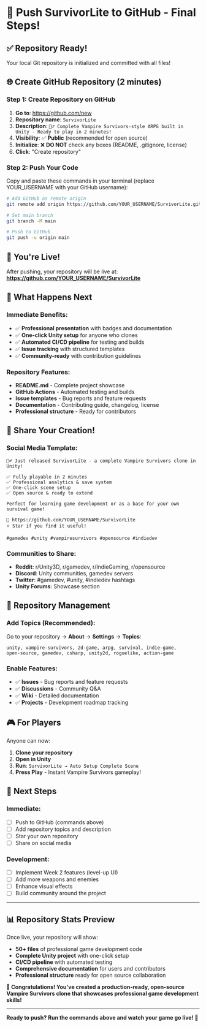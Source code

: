 # 🚀 Push SurvivorLite to GitHub - Final Steps!

## ✅ Repository Ready!
Your local Git repository is initialized and committed with all files!

## 🌐 Create GitHub Repository (2 minutes)

### Step 1: Create Repository on GitHub
1. **Go to**: https://github.com/new
2. **Repository name**: `SurvivorLite`
3. **Description**: `🧛‍♂️ Complete Vampire Survivors-style ARPG built in Unity - Ready to play in 2 minutes!`
4. **Visibility**: ✅ **Public** (recommended for open source)
5. **Initialize**: ❌ **DO NOT** check any boxes (README, .gitignore, license)
6. **Click**: "Create repository"

### Step 2: Push Your Code
Copy and paste these commands in your terminal (replace YOUR_USERNAME with your GitHub username):

```bash
# Add GitHub as remote origin
git remote add origin https://github.com/YOUR_USERNAME/SurvivorLite.git

# Set main branch
git branch -M main

# Push to GitHub
git push -u origin main
```

## 🎉 You're Live!

After pushing, your repository will be live at:
**https://github.com/YOUR_USERNAME/SurvivorLite**

## 🌟 What Happens Next

### Immediate Benefits:
- ✅ **Professional presentation** with badges and documentation
- ✅ **One-click Unity setup** for anyone who clones
- ✅ **Automated CI/CD pipeline** for testing and builds
- ✅ **Issue tracking** with structured templates
- ✅ **Community-ready** with contribution guidelines

### Repository Features:
- **README.md** - Complete project showcase
- **GitHub Actions** - Automated testing and builds
- **Issue templates** - Bug reports and feature requests
- **Documentation** - Contributing guide, changelog, license
- **Professional structure** - Ready for contributors

## 📢 Share Your Creation!

### Social Media Template:
```
🧛‍♂️ Just released SurvivorLite - a complete Vampire Survivors clone in Unity!

✅ Fully playable in 2 minutes
✅ Professional analytics & save system  
✅ One-click scene setup
✅ Open source & ready to extend

Perfect for learning game development or as a base for your own survival game!

🔗 https://github.com/YOUR_USERNAME/SurvivorLite
⭐ Star if you find it useful!

#gamedev #unity #vampiresurvivors #opensource #indiedev
```

### Communities to Share:
- **Reddit**: r/Unity3D, r/gamedev, r/IndieGaming, r/opensource
- **Discord**: Unity communities, gamedev servers
- **Twitter**: #gamedev, #unity, #indiedev hashtags
- **Unity Forums**: Showcase section

## 🔧 Repository Management

### Add Topics (Recommended):
Go to your repository → **About** → **Settings** → **Topics**:
```
unity, vampire-survivors, 2d-game, arpg, survival, indie-game, 
open-source, gamedev, csharp, unity2d, roguelike, action-game
```

### Enable Features:
- ✅ **Issues** - Bug reports and feature requests
- ✅ **Discussions** - Community Q&A
- ✅ **Wiki** - Detailed documentation
- ✅ **Projects** - Development roadmap tracking

## 🎮 For Players

Anyone can now:
1. **Clone your repository**
2. **Open in Unity**
3. **Run**: `SurvivorLite → Auto Setup Complete Scene`
4. **Press Play** - Instant Vampire Survivors gameplay!

## 🔄 Next Steps

### Immediate:
- [ ] Push to GitHub (commands above)
- [ ] Add repository topics and description
- [ ] Star your own repository
- [ ] Share on social media

### Development:
- [ ] Implement Week 2 features (level-up UI)
- [ ] Add more weapons and enemies
- [ ] Enhance visual effects
- [ ] Build community around the project

---

## 📊 Repository Stats Preview

Once live, your repository will show:
- **50+ files** of professional game development code
- **Complete Unity project** with one-click setup
- **CI/CD pipeline** with automated testing
- **Comprehensive documentation** for users and contributors
- **Professional structure** ready for open source collaboration

**🎉 Congratulations! You've created a production-ready, open-source Vampire Survivors clone that showcases professional game development skills!**

---

**Ready to push? Run the commands above and watch your game go live! 🚀**